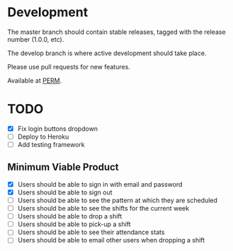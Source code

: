 Development
===========
The master branch should contain stable releases, tagged with the release number (1.0.0, etc).

The develop branch is where active development should take place.

Please use pull requests for new features.

Available at [PERM](perm.meteor.com).

TODO
====
- [x] Fix login buttons dropdown
- [ ] Deploy to Heroku
- [ ] Add testing framework

Minimum Viable Product
----------------------
- [x] Users should be able to sign in with email and password
- [x] Users should be able to sign out
- [ ] Users should be able to see the pattern at which they are scheduled
- [ ] Users should be able to see the shifts for the current week
- [ ] Users should be able to drop a shift
- [ ] Users should be able to pick-up a shift
- [ ] Users should be able to see their attendance stats
- [ ] Users should be able to email other users when dropping a shift

